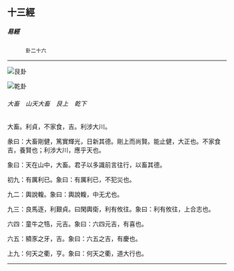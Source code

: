 

## 十三經

##### 易經
　　　`卦二十六`

* * *

![艮卦](../../imgs/a005.gif)

![乾卦](../../imgs/a001.gif)

###### 大畜　山天大畜　艮上　乾下

大畜。利貞，不家食，吉。利涉大川。

彖曰：大畜剛健，篤實輝光，日新其德。剛上而尚賢。能止健，大正也。不家食吉，養賢也；利涉大川，應乎天也。

象曰：天在山中，大畜。君子以多識前言往行，以畜其德。

初九：有厲利已。象曰：有厲利已，不犯災也。

九二：輿說輹。象曰：輿說輹，中无尤也。

九三：良馬逐，利艱貞。曰閑輿衛，利有攸往。象曰：利有攸往，上合志也。

六四：童牛之牿，元吉。象曰：六四元吉，有喜也。

六五：豶豕之牙，吉。象曰：六五之吉，有慶也。

上九：何天之衢，亨。象曰：何天之衢，道大行也。

* * *

